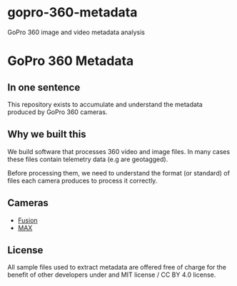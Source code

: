 # gopro-360-metadata
GoPro 360 image and video metadata analysis


# GoPro 360 Metadata

## In one sentence

This repository exists to accumulate and understand the metadata produced by GoPro 360 cameras.

## Why we built this

We build software that processes 360 video and image files. In many cases these files contain telemetry data (e.g are geotagged).

Before processing them, we need to understand the format (or standard) of files each camera produces to process it correctly.

## Cameras

* [Fusion](/fusion)
* [MAX](/max)

## License

All sample files used to extract metadata are offered free of charge for the benefit of other developers under and MIT license / CC BY 4.0 license.